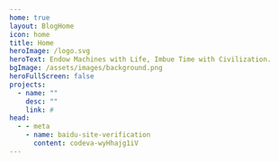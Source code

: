 ```yaml
---
home: true
layout: BlogHome
icon: home
title: Home
heroImage: /logo.svg
heroText: Endow Machines with Life, Imbue Time with Civilization.
bgImage: /assets/images/background.png
heroFullScreen: false
projects:
  - name: ""
    desc: ""
    link: #
head:
  - - meta
    - name: baidu-site-verification
      content: codeva-wyHhajg1iV
---
```

